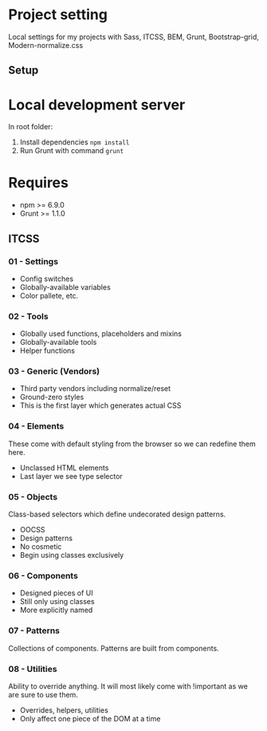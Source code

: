 # Project setting
Local settings for my projects with Sass, ITCSS, BEM, Grunt, Bootstrap-grid, Modern-normalize.css
## Setup
# Local development server
In root folder:
1. Install dependencies ```npm install```
2. Run Grunt with command ```grunt```

# Requires
- npm >= 6.9.0
- Grunt >= 1.1.0

## ITCSS
### 01 - Settings
- Config switches
- Globally-available variables
- Color pallete, etc.

### 02 - Tools
- Globally used functions, placeholders and mixins
- Globally-available tools
- Helper functions

### 03 - Generic (Vendors)
- Third party vendors including normalize/reset
- Ground-zero styles
- This is the first layer which generates actual CSS

### 04 - Elements
These come with default styling from the browser so we can redefine them here.
- Unclassed HTML elements
- Last layer we see type selector

### 05 - Objects
Class-based selectors which define undecorated design patterns.
- OOCSS
- Design patterns
- No cosmetic
- Begin using classes exclusively

### 06 - Components
- Designed pieces of UI
- Still only using classes
- More explicitly named

### 07 - Patterns
Collections of components. Patterns are built from components.

### 08 - Utilities
Ability to override anything. It will most likely come with !important as we are sure to use them.
- Overrides, helpers, utilities
- Only affect one piece of the DOM at a time
